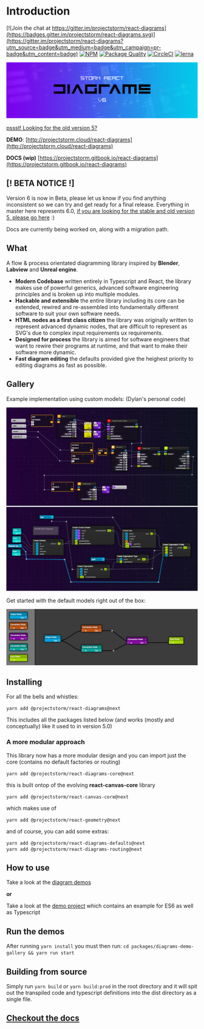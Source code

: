 # Introduction

[![Join the chat at https://gitter.im/projectstorm/react-diagrams](https://badges.gitter.im/projectstorm/react-diagrams.svg)](https://gitter.im/projectstorm/react-diagrams?utm_source=badge&utm_medium=badge&utm_campaign=pr-badge&utm_content=badge) [![NPM](https://img.shields.io/npm/v/@projectstorm/react-diagrams.svg)](https://npmjs.org/package/@projectstorm/react-diagrams) [![Package Quality](https://npm.packagequality.com/shield/storm-react-diagrams.svg)](https://packagequality.com/#?package=storm-react-diagrams) [![CircleCI](https://circleci.com/gh/projectstorm/react-diagrams/tree/master.svg?style=svg)](https://circleci.com/gh/projectstorm/react-diagrams/tree/master) [![lerna](https://img.shields.io/badge/maintained%20with-lerna-cc00ff.svg)](https://lerna.js.org/)

![](.gitbook/assets/logo.jpg)

[pssst! Looking for the old version 5?](https://github.com/projectstorm/react-diagrams/tree/v5.3.2)

**DEMO**: [http://projectstorm.cloud/react-diagrams](http://projectstorm.cloud/react-diagrams)

**DOCS \(wip\)** [https://projectstorm.gitbook.io/react-diagrams](https://projectstorm.gitbook.io/react-diagrams)

## \[! BETA NOTICE !\]

Version 6 is now in Beta, please let us know if you find anything inconsistent so we can try and get ready for a final release. Everything in master here represents 6.0, [if you are looking for the stable and old version 5, please go here](https://github.com/projectstorm/react-diagrams/tree/v5.3.2) :\)

Docs are currently being worked on, along with a migration path.

## What

A flow & process orientated diagramming library inspired by **Blender**, **Labview** and **Unreal engine**.

* **Modern Codebase** written entirely in Typescript and React, the library makes use of powerful generics, advanced software engineering principles and is broken up into multiple modules.
* **Hackable and extensible** the entire library including its core can be extended, rewired and re-assembled into fundamentally different software to suit your own software needs.
* **HTML nodes as a first class citizen** the library was originally written to represent advanced dynamic nodes, that are difficult to represent as SVG's due to complex input requirements ux requirements.
* **Designed for process** the library is aimed for software engineers that want to rewire their programs at runtime, and that want to make their software more dynamic.
* **Fast diagram editing** the defaults provided give the heighest priority to editing diagrams as fast as possible.

## Gallery

Example implementation using custom models: \(Dylan's personal code\)

![Personal Project](.gitbook/assets/example1.jpg) 
![](.gitbook/assets/example2.jpg)

Get started with the default models right out of the box:

![](docs/images/example3.jpg)

## Installing

For all the bells and whistles:

```text
yarn add @projectstorm/react-diagrams@next
```

This includes all the packages listed below \(and works \(mostly and conceptually\) like it used to in version 5.0\)

### A more modular approach

This library now has a more modular design and you can import just the core \(contains no default factories or routing\)

```text
yarn add @projectstorm/react-diagrams-core@next
```

this is built ontop of the evolving **react-canvas-core** library

```text
yarn add @projectstorm/react-canvas-core@next
```

which makes use of

```text
yarn add @projectstorm/react-geometry@next
```

and of course, you can add some extras:

```text
yarn add @projectstorm/react-diagrams-defaults@next
yarn add @projectstorm/react-diagrams-routing@next
```

## How to use

Take a look at the [diagram demos](https://github.com/projectstorm/react-diagrams/tree/master/packages/diagrams-demo-gallery/demos)

**or**

Take a look at the [demo project](https://github.com/projectstorm/react-diagrams/tree/master/packages/diagrams-demo-project) which contains an example for ES6 as well as Typescript

## Run the demos

After running `yarn install` you must then run: `cd packages/diagrams-demo-gallery && yarn run start`

## Building from source

Simply run `yarn build` or `yarn build:prod` in the root directory and it will spit out the transpiled code and typescript definitions into the dist directory as a single file.

## [Checkout the docs](https://projectstorm.gitbook.io/react-diagrams/)

